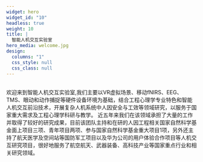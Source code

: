 ```yaml
---
widget: hero
widget_id: "10"
headless: true
weight: 10
title: | 
  智能人机交互实验室
hero_media: welcome.jpg
design:
  columns: "1"
  css_style: null
  css_class: null
---
```


<br>
欢迎﻿来到智能人机交互实验室,我们主要以VR虚拟场景、移动fNIRS、EEG、TMS、眼动和动作捕捉等硬件设备环境为基础，结合工程心理学专业特色和智能人机交互前沿技术，开展复杂人机系统中人因安全与工效等领域研究，以服务于国家重大需求及工程心理学科研与教学。
近五年来我们在该领域承担了大量的工作并取得了较好的研究成果，目前该团队主持和在研的人因工程相关国家自然科学基金面上项目三项、青年项目两项、参与国家自然科学基金重大项目1项，另外还主持了航天医学及空间站等国防军工项目以及华为公司的用户体验合作项目等人机交互研究项目，很好地服务了航空航天、武器装备、高科技产业等国家重点行业和相关研究领域。

